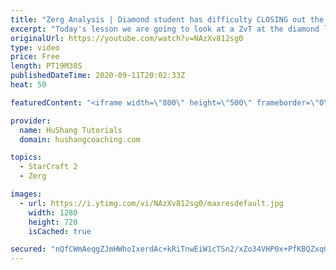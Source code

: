 ```yaml
---
title: "Zerg Analysis | Diamond student has difficulty CLOSING out the MATCH [Starcraft 2]"
excerpt: "Today's lesson we are going to look at a ZvT at the diamond level focusing on the Zerg Analysis. The zerg manages to get into a very strong position but has difficulty closing it out. Let's learn how we can approach this scenario better!  Zerg Analysis | Diamond student has difficulty CLOSING out the"
originalUrl: https://youtube.com/watch?v=NAzXv812sg0
type: video
price: Free
length: PT19M30S
publishedDateTime: 2020-09-11T20:02:33Z
heat: 50

featuredContent: "<iframe width=\"800\" height=\"500\" frameborder=\"0\" src=\"https://www.youtube.com/embed/NAzXv812sg0\" allow=\"accelerometer; autoplay; encrypted-media; gyroscope; picture-in-picture\" allowfullscreen></iframe>"

provider:
  name: HuShang Tutorials
  domain: hushangcoaching.com

topics:
  - StarCraft 2
  - Zerg

images:
  - url: https://i.ytimg.com/vi/NAzXv812sg0/maxresdefault.jpg
    width: 1280
    height: 720
    isCached: true

secured: "nQfCWmAeqgZJmHWhoIxerdAc+kRiTnwEiW1cTSn2/xZo34VHP0x+PfKBQZxqGXUNm3xFuc9c+er8AH3EZw/xnmRB05kV0TpA0i3oVyvl5931VQWCHkRh5wyc7GBGN5xtO4XfM+z47dnpeXpNWO//Oi+HfIvqVACTCF/KYB+1C6S5P8wWX0tYQWwpRef6v9uzAzN6wucaHhO6t7VM8GFNHXhnTXC5vMNhTlMBPa0vTIoLtt3S2/yrlvlea3O6sWM7OsqGWGVKePGV+uvWON/mnCli1jxZZMohuW/rSWzi26awcBTQNai5nEn3zEvOyxZsSRG6RlPLjt/C05LLZWxdQulXnvekkVIOQ5NG+NFiviOIuixwsT+UPzi3CfePZHfOsUjsQdiZm4ggn0PDP+6nkzkNX4qnR2BUcP99Df53n1o=;fDo56+w8+mtSvEmlEjt9Ig=="
---
```


